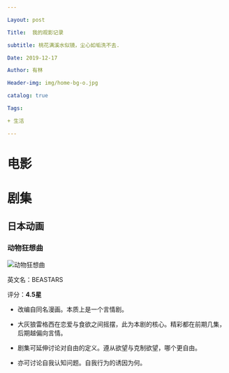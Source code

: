 ```yaml
---

Layout: post

Title:  我的观影记录

subtitle: 桃花满溪水似镜，尘心如垢洗不去.

Date: 2019-12-17

Author: 有林

Header-img: img/home-bg-o.jpg

catalog: true

Tags:

+ 生活

---
```


# 电影

# 剧集

## 日本动画

### 动物狂想曲

![动物狂想曲](http://gssyvgeg.f3322.net:50080/chevereto/images/2019/12/17/image.png)

英文名：BEASTARS

评分：**4.5星**

+ 改编自同名漫画。本质上是一个言情剧。

+ 大灰狼雷格西在恋爱与食欲之间摇摆，此为本剧的核心。精彩都在前期几集，后期越偏向言情。
+ 剧集可延伸讨论对自由的定义。遵从欲望与克制欲望，哪个更自由。
+ 亦可讨论自我认知问题。自我行为的诱因为何。